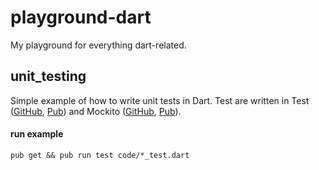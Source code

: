 # playground-dart
My playground for everything dart-related.

## unit_testing
Simple example of how to write unit tests in Dart. Test are written in Test ([GitHub](https://github.com/dart-lang/test), [Pub](https://pub.dartlang.org/packages/test)) and Mockito ([GitHub](https://github.com/dart-lang/mockito), [Pub](https://pub.dartlang.org/packages/mockito)).

#### run example
`pub get && pub run test code/*_test.dart`
